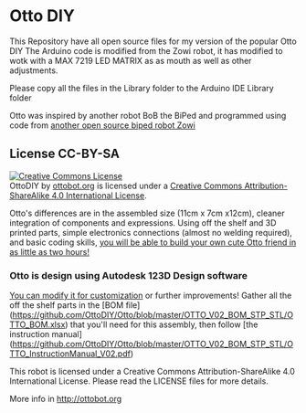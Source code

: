 # Otto DIY

This Repository have all open source files for my version of the popular Otto DIY 
The Arduino code is modified from the Zowi robot, it has modified to wotk with a MAX 7219 LED MATRIX as as mouth as well as other adjustments.

Please copy all the files in the Library folder to the Arduino IDE Library folder




Otto was inspired by another robot BoB the BiPed and programmed using code from [another open source biped robot Zowi](https://github.com/bqlabs/zowi)

## License CC-BY-SA
<a rel="license" href="http://creativecommons.org/licenses/by-sa/4.0/"><img alt="Creative Commons License" style="border-width:0" src="https://i.creativecommons.org/l/by-sa/4.0/88x31.png" /></a><br /><span xmlns:dct="http://purl.org/dc/terms/" property="dct:title">OttoDIY</span> by <a xmlns:cc="http://creativecommons.org/ns#" href="ottobot.org" property="cc:attributionName" rel="cc:attributionURL">ottobot.org</a> is licensed under a <a rel="license" href="http://creativecommons.org/licenses/by-sa/4.0/">Creative Commons Attribution-ShareAlike 4.0 International License</a>.

Otto's differences are in the assembled size (11cm x 7cm x12cm), cleaner integration of components and expressions. 
Using off the shelf and 3D printed parts, simple electronics connections (almost no welding required), and basic coding skills, [you will be able to build your own cute Otto friend in as little as two hours!](http://www.instructables.com/id/Otto-Build-You-Own-Robot-in-Two-Hours/)

### Otto is design using Autodesk 123D Design software 
[You can modify it for customization](http://www.123dapp.com/Project/Otto-build-your-own-robot/5658683) or further improvements!
Gather all the off the shelf parts in the [BOM file] (https://github.com/OttoDIY/Otto/blob/master/OTTO_V02_BOM_STP_STL/OTTO_BOM.xlsx) that you'll need for this assembly, then follow [the instruction manual] (https://github.com/OttoDIY/Otto/blob/master/OTTO_V02_BOM_STP_STL/OTTO_InstructionManual_V02.pdf)

This robot is licensed under a Creative Commons Attribution-ShareAlike 4.0 International License. Please read the LICENSE files for more details.

More info in http://ottobot.org
